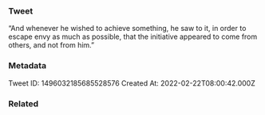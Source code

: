 ### Tweet
“And whenever he wished to achieve something, he saw to it, in order to escape envy as much as possible, that the initiative appeared to come from others, and not from him.”

### Metadata
Tweet ID: 1496032185685528576
Created At: 2022-02-22T08:00:42.000Z

### Related

